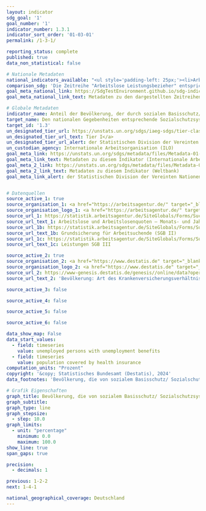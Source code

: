 ```yaml
---
layout: indicator    
sdg_goal: '1'    
goal_number: '1'    
indicator_number: 1.3.1    
indicator_sort_order: '01-03-01'    
permalink: /1-3-1/    

reporting_status: complete    
published: true    
data_non_statistical: false    

# Nationale Metadaten    
national_indicators_available: "<ul style='padding-left: 25px;'><li>Arbeitslose Leistungsbezieher</li> <li> Bevölkerung mit Krankenversicherungsschutz</li></ul>"    
comparison_sdg: 'Die Zeitreihe "Arbeitslose Leistungsbezieher" entspricht den UN-Metadaten. Die Zeitreihe "Bevölkerung mit Krankenversicherungsschutz" bietet zusätzliche Informationen.'    
goal_meta_national_link: https://SdgTestEnvironment.github.io/sdg-indicators/public/Meta/1.3.1.pdf
goal_meta_national_link_text: Metadaten zu den dargestellten Zeitreihen    

# Globale Metadaten    
indicator_name: Anteil der Bevölkerung, der durch sozialen Basisschutz/ Sozialschutzsysteme abgedeckt ist, nach Geschlecht, mit getrennter Ausweisung der Kinder, Arbeitslosen, älteren Menschen, Menschen mit Behinderungen, Schwangeren, Neugeborenen, Opfer von Arbeitsunfällen, Armen und Schwachen    
target_name: Den nationalen Gegebenheiten entsprechende Sozialschutzsysteme und -maßnahmen für alle umsetzen, einschließlich eines Basisschutzes, und bis 2030 eine breite Versorgung der Armen und Schwachen erreichen    
target_id: '1.3'    
un_designated_tier_url: https://unstats.un.org/sdgs/iaeg-sdgs/tier-classification/'    
un_designated_tier_url_text: Tier I</a>    
un_designated_tier_url_alert: der Statistischen Division der Vereinten Nationen    
un_custodian_agency: Internationale Arbeitsorganisation (ILO)    
goal_meta_link: https://unstats.un.org/sdgs/metadata/files/Metadata-01-03-01a.pdf    
goal_meta_link_text: Metadaten zu diesem Indikator (Internationale Arbeitsorganisation)
goal_meta_2_link: https://unstats.un.org/sdgs/metadata/files/Metadata-01-03-01b.pdf
goal_meta_2_link_text: Metadaten zu diesem Indikator (Weltbank)    
goal_meta_link_alert: der Statistischen Division der Vereinten Nationen    


# Datenquellen
source_active_1: true
source_organisation_1: <a href="https://arbeitsagentur.de/" target="_blank"> Bundesagentur für Arbeit (BA) </a>
source_organisation_logo_1: <a href="https://arbeitsagentur.de/" target="_blank"><img src="https://sdg-indikatoren.de/public/OrgImgDe/ba.png" alt="Logo ba" style="height:60px; width:148px"/></a>
source_url_1: https://statistik.arbeitsagentur.de/SiteGlobals/Forms/Suche/Einzelheftsuche_Formular.html?nn=1184484&topic_f=alo-zeitreihe-dwo
source_url_text_1: Arbeitslose und Arbeitslosenquoten – Monats- und Jahreszahlen ab 1950, Tabelle 2.6.1
source_url_1b: https://statistik.arbeitsagentur.de/SiteGlobals/Forms/Suche/Einzelheftsuche_Formular.html?nn=1524052&topic_f=zeitreihekreise-zr-gruarb
source_url_text_1b: Grundsicherung für Arbeitsuchende (SGB II)
source_url_1c: https://statistik.arbeitsagentur.de/SiteGlobals/Forms/Suche/Einzelheftsuche_Formular.html?nn=1524082&topic_f=arbeitslosengeld-zr-alg
source_url_text_1c: Leistungen SGB III

source_active_2: true
source_organisation_2: <a href="https://www.destatis.de" target="_blank"> Statistisches Bundesamt (Destatis) </a>
source_organisation_logo_2: <a href="https://www.destatis.de" target="_blank"><img src="https://sdg-indikatoren.de/public/OrgImgDe/destatis.png" alt="Logo destatis" style="height:60px; width:148px"/></a>
source_url_2: https://www-genesis.destatis.de/genesis//online/data?operation=table&code=12211-9016&bypass=true&language=de
source_url_text_2: 'Bevölkerung: Art des Krankenversicherungsverhältnisses  – GENESIS online 12211-9016'

source_active_3: false

source_active_4: false

source_active_5: false

source_active_6: false

data_show_map: False    
data_start_values:
  - field: timeseries
    value: unemployed persons with unemployment benefits
  - field: timeseries
    value: population covered by health insurance    
computation_units: "Prozent"    
copyright: '&copy; Statistisches Bundesamt (Destatis), 2024'    
data_footnotes: 'Bevölkerung, die von sozialem Basisschutz/ Sozialschutzsystemen erfasst wird.<br>• SGB: Sozialgesetzbuch.'    

# Grafik Eigenschaften    
graph_title: Bevölkerung, die von sozialem Basisschutz/ Sozialschutzsystemen erfasst wird
graph_subtitle:     
graph_type: line
graph_stepsize:
  - step: 10.0    
graph_limits:
  - unit: "percentage"
    minimum: 0.0
    maximum: 100.0
show_line: true
span_gaps: true

precision:
  - decimals: 1    

previous: 1-2-2    
next: 1-4-1    

national_geographical_coverage: Deutschland    
---
```


<span></span>
